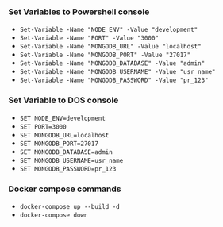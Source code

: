 ### Set Variables to Powershell console

- `Set-Variable -Name "NODE_ENV" -Value "development"`
- `Set-Variable -Name "PORT" -Value "3000"`
- `Set-Variable -Name "MONGODB_URL" -Value "localhost"`
- `Set-Variable -Name "MONGODB_PORT" -Value "27017"`
- `Set-Variable -Name "MONGODB_DATABASE" -Value "admin"`
- `Set-Variable -Name "MONGODB_USERNAME" -Value "usr_name"`
- `Set-Variable -Name "MONGODB_PASSWORD" -Value "pr_123"`

### Set Variable to DOS console

- `SET NODE_ENV=development`
- `SET PORT=3000`
- `SET MONGODB_URL=localhost`
- `SET MONGODB_PORT=27017`
- `SET MONGODB_DATABASE=admin`
- `SET MONGODB_USERNAME=usr_name`
- `SET MONGODB_PASSWORD=pr_123`

### Docker compose commands

- `docker-compose up --build -d`
- `docker-compose down`
